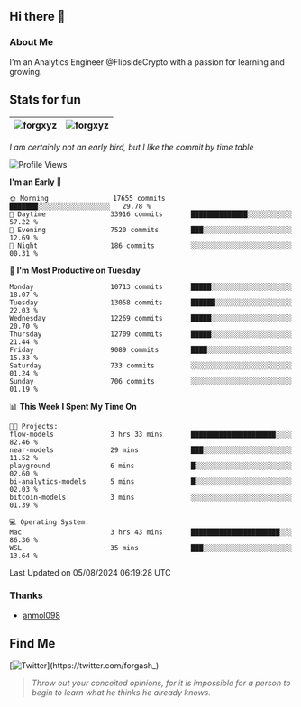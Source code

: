 ## Hi there 👋

### About Me

I'm an Analytics Engineer @FlipsideCrypto with a passion for learning and growing.
  
## Stats for fun

| <img align="center" src="https://github-readme-streak-stats.herokuapp.com/?user=forgxyz&theme=tokyonight" alt="forgxyz" /> | <img align="center" src="https://github-readme-stats.vercel.app/api?username=forgxyz&theme=tokyonight&show_icons=true" alt="forgxyz" /> |
| ------------- |------------- |

*I am certainly not an early bird, but I like the commit by time table*  

<!--START_SECTION:waka-->
![Profile Views](http://img.shields.io/badge/Profile%20Views-4-blue)

**I'm an Early 🐤** 

```text
🌞 Morning                17655 commits       ███████░░░░░░░░░░░░░░░░░░   29.78 % 
🌆 Daytime                33916 commits       ██████████████░░░░░░░░░░░   57.22 % 
🌃 Evening                7520 commits        ███░░░░░░░░░░░░░░░░░░░░░░   12.69 % 
🌙 Night                  186 commits         ░░░░░░░░░░░░░░░░░░░░░░░░░   00.31 % 
```
📅 **I'm Most Productive on Tuesday** 

```text
Monday                   10713 commits       █████░░░░░░░░░░░░░░░░░░░░   18.07 % 
Tuesday                  13058 commits       ██████░░░░░░░░░░░░░░░░░░░   22.03 % 
Wednesday                12269 commits       █████░░░░░░░░░░░░░░░░░░░░   20.70 % 
Thursday                 12709 commits       █████░░░░░░░░░░░░░░░░░░░░   21.44 % 
Friday                   9089 commits        ████░░░░░░░░░░░░░░░░░░░░░   15.33 % 
Saturday                 733 commits         ░░░░░░░░░░░░░░░░░░░░░░░░░   01.24 % 
Sunday                   706 commits         ░░░░░░░░░░░░░░░░░░░░░░░░░   01.19 % 
```


📊 **This Week I Spent My Time On** 

```text
🐱‍💻 Projects: 
flow-models              3 hrs 33 mins       █████████████████████░░░░   82.46 % 
near-models              29 mins             ███░░░░░░░░░░░░░░░░░░░░░░   11.52 % 
playground               6 mins              █░░░░░░░░░░░░░░░░░░░░░░░░   02.60 % 
bi-analytics-models      5 mins              █░░░░░░░░░░░░░░░░░░░░░░░░   02.03 % 
bitcoin-models           3 mins              ░░░░░░░░░░░░░░░░░░░░░░░░░   01.39 % 

💻 Operating System: 
Mac                      3 hrs 43 mins       ██████████████████████░░░   86.36 % 
WSL                      35 mins             ███░░░░░░░░░░░░░░░░░░░░░░   13.64 % 
```


 Last Updated on 05/08/2024 06:19:28 UTC
<!--END_SECTION:waka-->

### Thanks
 - [anmol098](https://github.com/anmol098/waka-readme-stats/)
  
## Find Me
[![Twitter](https://img.shields.io/twitter/url/https/twitter.com/forgash_.svg?style=social&label=Follow%20%40forgash_)](https://twitter.com/forgash_)


> *Throw out your conceited opinions, for it is impossible for a person to begin to learn what he thinks he already knows.* 
